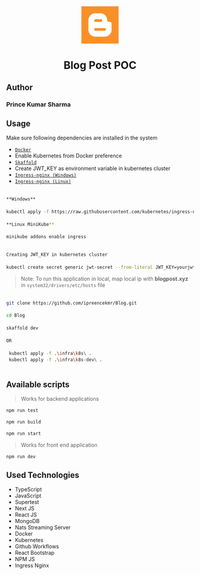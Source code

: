 ﻿<h1 align="center">
<img src="images/blogger.svg" width="100" alt="logo"/></br></br>
Blog Post POC
</h1>

## Author

<h3>Prince Kumar Sharma</h3>

## Usage 

Make sure following dependencies are installed in the system

* [`Docker`](https://docs.docker.com/engine/install/)
* Enable Kubernetes from Docker preference
* [`Skaffold`](https://skaffold.dev/)
* Create JWT_KEY as environment variable in kubernetes cluster 
* [`Ingress-nginx (Windows)`](https://kubernetes.github.io/ingress-nginx/deploy/#quick-start)
* [`Ingress-nginx (Linux)`](https://kubernetes.github.io/ingress-nginx/deploy/#minikube)

```bash

**Windows**

kubectl apply -f https://raw.githubusercontent.com/kubernetes/ingress-nginx/controller-v1.4.0/deploy/static/provider/cloud/deploy.yaml

**Linux MiniKube**

minikube addons enable ingress

```

```bash

Creating JWT_KEY in kubernetes cluster

kubectl create secret generic jwt-secret --from-literal JWT_KEY=yourjwtkey

```

> Note: To run this application in local, map local ip with **blogpost.xyz** in `system32/drivers/etc/hosts` file 

```bash

git clone https://github.com/ipreencekmr/Blog.git

cd Blog 

skaffold dev

OR

 kubectl apply -f .\infra\k8s\ .
 kubectl apply -f .\infra\k8s-dev\ .
 
```

## Available scripts

> Works for backend applications

```bash
npm run test
```

```bash
npm run build
```

```bash
npm run start
```

> Works for front end application 

```bash
npm run dev
```

## Used Technologies 

* TypeScript
* JavaScript
* Supertest
* Next JS 
* React JS
* MongoDB
* Nats Streaming Server
* Docker 
* Kubernetes
* Github Workflows
* React Bootstrap
* NPM JS
* Ingress Nginx
